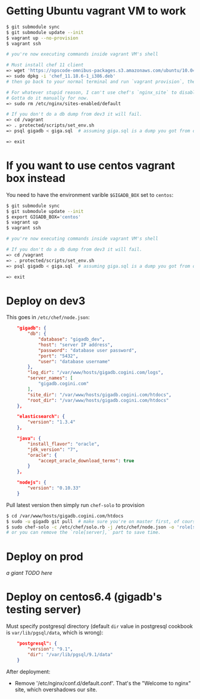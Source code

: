 # Getting Ubuntu vagrant VM to work

```bash
$ git submodule sync
$ git submodule update --init
$ vagrant up --no-provision
$ vagrant ssh

# you're now executing commands inside vagrant VM's shell

# Must install chef 11 client
=> wget 'https://opscode-omnibus-packages.s3.amazonaws.com/ubuntu/10.04/i686/chef_11.18.6-1_i386.deb'
=> sudo dpkg -i 'chef_11.18.6-1_i386.deb'
# then go back to your normal terminal and run `vagrant provision`, then `vagrant ssh` again

# For whatever stupid reason, I can't use chef's `nginx_site` to disable it.
# Gotta do it manually for now.
=> sudo rm /etc/nginx/sites-enabled/default

# If you don't do a db dump from dev3 it will fail.
=> cd /vagrant
=> . protected/scripts/set_env.sh
=> psql gigadb < giga.sql  # assuming giga.sql is a dump you got from dev3

=> exit
```

# If you want to use centos vagrant box instead

You need to have the environment varible `$GIGADB_BOX` set to `centos`:

```bash
$ git submodule sync
$ git submodule update --init
$ export GIGADB_BOX='centos'
$ vagrant up
$ vagrant ssh

# you're now executing commands inside vagrant VM's shell

# If you don't do a db dump from dev3 it will fail.
=> cd /vagrant
=> . protected/scripts/set_env.sh
=> psql gigadb < giga.sql  # assuming giga.sql is a dump you got from dev3

=> exit
```

# Deploy on dev3

This goes in `/etc/chef/node.json`:

```json
    "gigadb": {
        "db": {
            "database": "gigadb_dev",
            "host": "server IP address",
            "password": "database user password",
            "port": "5432",
            "user": "database username"
        },
        "log_dir": "/var/www/hosts/gigadb.cogini.com/logs",
        "server_names": [
            "gigadb.cogini.com"
        ],
        "site_dir": "/var/www/hosts/gigadb.cogini.com/htdocs",
        "root_dir": "/var/www/hosts/gigadb.cogini.com/htdocs"
    },

    "elasticsearch": {
        "version": "1.3.4"
    },

    "java": {
        "install_flavor": "oracle",
        "jdk_version": "7",
        "oracle": {
            "accept_oracle_download_terms": true
        }
    },

    "nodejs": {
        "version": "0.10.33"
    }
```

Pull latest version then simply run `chef-solo` to provision

```bash
$ cd /var/www/hosts/gigadb.cogini.com/htdocs
$ sudo -u gigadb git pull  # make sure you're on master first, of course.
$ sudo chef-solo -c /etc/chef/solo.rb -j /etc/chef/node.json -o 'role[server],gigadb::default'
# or you can remove the `role[server],` part to save time.
```

# Deploy on prod

*a giant TODO here*

# Deploy on centos6.4 (gigadb's testing server)

Must specify postgresql directory (default `dir` value in postgresql cookbook is
`var/lib/pgsql/data`, which is wrong):

```json
    "postgresql": {
        "version": "9.1",
        "dir": "/var/lib/pgsql/9.1/data"
    }
```

After deployment:

- Remove '/etc/nginx/conf.d/default.conf'. That's the "Welcome to nginx" site, which overshadows
  our site.
